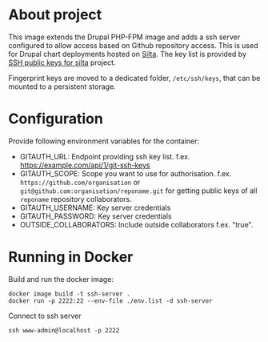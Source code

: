# About project

This image extends the Drupal PHP-FPM image and adds a ssh server configured to allow access based on Github repository access. This is used for Drupal chart deployments hosted on [Silta](https://github.com/wunderio/silta). The key list is provided by [SSH public keys for silta](https://github.com/wunderio/silta-ssh-keys) project.

Fingerprint keys are moved to a dedicated folder, `/etc/ssh/keys`, that can be mounted to a persistent storage.

# Configuration

Provide following environment variables for the container:
 - GITAUTH_URL: Endpoint providing ssh key list. f.ex. https://example.com/api/1/git-ssh-keys
 - GITAUTH_SCOPE: Scope you want to use for authorisation. f.ex. `https://github.com/organisation` or `git@github.com:organisation/reponame.git` for getting public keys of all `reponame` repository collaborators. 
 - GITAUTH_USERNAME: Key server credentials
 - GITAUTH_PASSWORD: Key server credentials
 - OUTSIDE_COLLABORATORS: Include outside collaborators f.ex. "true".

# Running in Docker

Build and run the docker image:
```
docker image build -t ssh-server .
docker run -p 2222:22 --env-file ./env.list -d ssh-server
```

Connect to ssh server
```
ssh www-admin@localhost -p 2222
```
